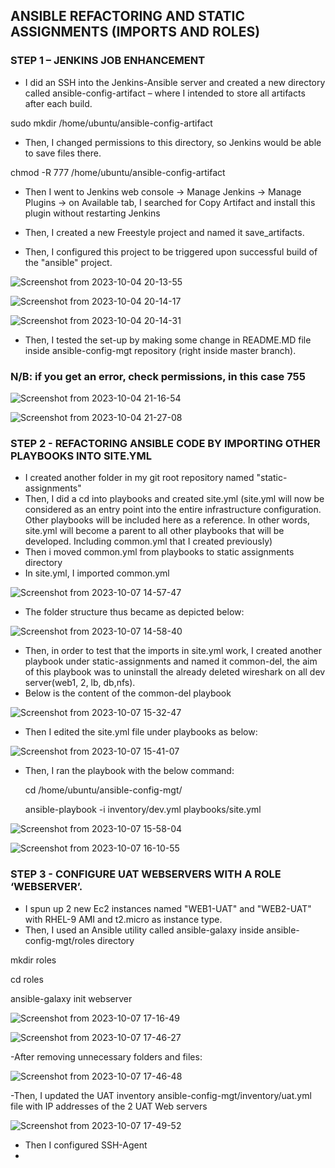 ## ANSIBLE REFACTORING AND STATIC ASSIGNMENTS (IMPORTS AND ROLES)

### STEP 1 – JENKINS JOB ENHANCEMENT

- I did an SSH into the Jenkins-Ansible server and created a new directory called ansible-config-artifact – where I intended to store all artifacts after each build.

sudo mkdir /home/ubuntu/ansible-config-artifact

- Then, I changed permissions to this directory, so Jenkins would be able to save files there.

 chmod -R 777 /home/ubuntu/ansible-config-artifact

 - Then I went to Jenkins web console -> Manage Jenkins -> Manage Plugins -> on Available tab, I searched for Copy Artifact and install this plugin without restarting Jenkins

 - Then, I created a new Freestyle project and named it save_artifacts.
 - Then, I configured this project to be triggered upon successful build of the "ansible" project.

![Screenshot from 2023-10-04 20-13-55](https://github.com/AbooHamzah/darey.io-pbl/assets/108676700/aa0119aa-bb83-4729-b923-b446aa93eb15)

![Screenshot from 2023-10-04 20-14-17](https://github.com/AbooHamzah/darey.io-pbl/assets/108676700/b93f847a-537c-44f4-9967-846d329907f6)

![Screenshot from 2023-10-04 20-14-31](https://github.com/AbooHamzah/darey.io-pbl/assets/108676700/89baf181-75f0-47ff-8b69-633c4021c668)

- Then, I tested the set-up by making some change in README.MD file inside ansible-config-mgt repository (right inside master branch).

### N/B: if you get an error, check permissions, in this case 755

![Screenshot from 2023-10-04 21-16-54](https://github.com/AbooHamzah/darey.io-pbl/assets/108676700/fecfa49e-4520-47ea-afd9-206c9f00761c)


![Screenshot from 2023-10-04 21-27-08](https://github.com/AbooHamzah/darey.io-pbl/assets/108676700/5c9c2a23-7a97-43e6-b942-99120e75a749)

### STEP 2 - REFACTORING ANSIBLE CODE BY IMPORTING OTHER PLAYBOOKS INTO SITE.YML

- I created another folder in my git root repository named "static-assignments"
- Then, I did a cd into playbooks and created site.yml (site.yml will now be considered as an entry point into the entire infrastructure configuration. Other playbooks will be included here as a reference. In other words, site.yml will become a parent to all other playbooks that will be developed. Including common.yml that I created previously)
- Then i moved common.yml from playbooks to static assignments directory
- In site.yml, I imported common.yml

![Screenshot from 2023-10-07 14-57-47](https://github.com/AbooHamzah/darey.io-pbl/assets/108676700/4cc9125c-5ec6-4f25-9f7a-7b7abe9189a4)

- The folder structure thus became as depicted below:

![Screenshot from 2023-10-07 14-58-40](https://github.com/AbooHamzah/darey.io-pbl/assets/108676700/b397268e-a5f2-4cba-b1e0-cc1124caf038)

- Then, in order to test that the imports in site.yml work, I created another playbook under static-assignments and named it common-del, the aim of this playbook was to uninstall the already deleted wireshark on all dev server(web1, 2, lb, db,nfs).
- Below is the content of the common-del playbook

![Screenshot from 2023-10-07 15-32-47](https://github.com/AbooHamzah/darey.io-pbl/assets/108676700/7fe18ea3-391d-4628-9879-62a8381b4310)

- Then I edited the site.yml file under playbooks as below:

![Screenshot from 2023-10-07 15-41-07](https://github.com/AbooHamzah/darey.io-pbl/assets/108676700/a3b694d4-c480-4d70-8926-b80daf528be0)

- Then, I ran the playbook with the below command:

  cd /home/ubuntu/ansible-config-mgt/

  ansible-playbook -i inventory/dev.yml playbooks/site.yml

![Screenshot from 2023-10-07 15-58-04](https://github.com/AbooHamzah/darey.io-pbl/assets/108676700/7ce40aa3-78da-44db-b1eb-437360e71309)

![Screenshot from 2023-10-07 16-10-55](https://github.com/AbooHamzah/darey.io-pbl/assets/108676700/64b8cc04-2cf1-40f7-9a67-3c6093fc925f)


### STEP 3 - CONFIGURE UAT WEBSERVERS WITH A ROLE ‘WEBSERVER’.

- I spun up 2 new Ec2 instances named "WEB1-UAT" and "WEB2-UAT" with RHEL-9 AMI and t2.micro as instance type.
- Then, I used an Ansible utility called ansible-galaxy inside ansible-config-mgt/roles directory
  
mkdir roles

cd roles

ansible-galaxy init webserver

![Screenshot from 2023-10-07 17-16-49](https://github.com/AbooHamzah/darey.io-pbl/assets/108676700/48e2f2b5-dc0a-4824-803f-b4491a44356d)

![Screenshot from 2023-10-07 17-46-27](https://github.com/AbooHamzah/darey.io-pbl/assets/108676700/d4c348ad-0670-4bbd-84bc-1a9825548e63)

-After removing unnecessary folders and files:

![Screenshot from 2023-10-07 17-46-48](https://github.com/AbooHamzah/darey.io-pbl/assets/108676700/755f51a2-d183-4f13-be8c-8513473687f8)

-Then, I updated the UAT inventory ansible-config-mgt/inventory/uat.yml file with IP addresses of the 2 UAT Web servers

![Screenshot from 2023-10-07 17-49-52](https://github.com/AbooHamzah/darey.io-pbl/assets/108676700/1f432193-0e69-474a-a95a-5bf74743f941)

- Then I configured SSH-Agent
- 

